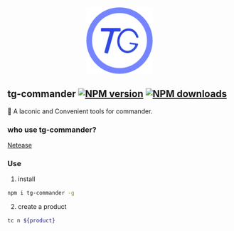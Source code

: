 <p align="center"><img src="https://github.com/stone-jin/tg-commander/raw/master/assets/logo.png" alt="tg-commander logo" width="150px" height="150px"></p>

## tg-commander [![NPM version](https://img.shields.io/npm/v/tg-commander.svg?style=flat-square)](https://npmjs.com/package/tg-commander) [![NPM downloads](https://img.shields.io/npm/dm/tg-commander.svg?style=flat-square)](https://npmjs.com/package/tg-commander)

:dart: A laconic and Convenient tools for commander.

### who use tg-commander?

[Netease](https://www.163.com/)

### Use

1. install

```bash
npm i tg-commander -g
```

2. create a product

```bash
tc n ${product}
```

